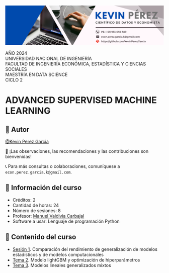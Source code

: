 ![logo](https://github.com/kevinPerezGarcia/kevinPerezGarcia/blob/main/logo.png)

<p>
AÑO 2024 <br>
UNIVERSIDAD NACIONAL DE INGENIERÍA <br>
FACULTAD DE INGENIERÍA ECONÓMICA, ESTADÍSTICA Y CIENCIAS SOCIALES <br>
MAESTRÍA EN DATA SCIENCE <br>
CICLO 2 <br>
</p>

# ADVANCED SUPERVISED MACHINE LEARNING

## 👥 Autor

[@Kevin Perez Garcia](https://www.linkedin.com/in/kevinperezgarcia)

🤝 ¡Las observaciones, las recomendaciones y las contribuciones son bienvenidas!

📞 Para más consultas o colaboraciones, comuníquese a `econ.perez.garcia.k@gmail.com`.

## 📌 Información del curso

* Créditos: 2
* Cantidad de horas: 24
* Número de sesiones: 8
* Profesor: [Manuel Valdivia Carbajal](https://www.linkedin.com/in/manuel-valdivia-73534760/)
* Software a usar: Lenguaje de programación Python

## 📌 Contenido del curso

* [Sesión 1](/sesion1/). Comparación del rendimiento de generalización de modelos estadísticos y de modelos computacionales
* [Tema 2](/sesion2/). Modelo lightGBM y optimización de hiperparámetros
* [Tema 3](/sesion3/). Modelos lineales generalizados mixtos